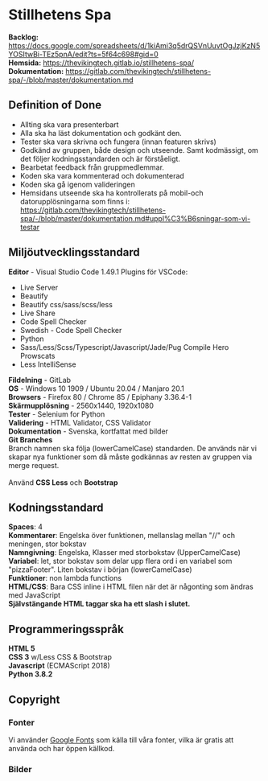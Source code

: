 # Stillhetens Spa
**Backlog:** https://docs.google.com/spreadsheets/d/1kiAmi3q5drQSVnUuvtOgJzjKzN5YOSItwBi-TEz5pnA/edit?ts=5f64c698#gid=0 <br>
**Hemsida:** https://thevikingtech.gitlab.io/stillhetens-spa/<br>
**Dokumentation:** https://gitlab.com/thevikingtech/stillhetens-spa/-/blob/master/dokumentation.md

## Definition of Done
- Allting ska vara presenterbart
- Alla ska ha läst dokumentation och godkänt den.
- Tester ska vara skrivna och fungera (innan featuren skrivs) 
- Godkänd av gruppen, både design och utseende. Samt kodmässigt, om det följer kodningsstandarden och är förståeligt.
- Bearbetat feedback från gruppmedlemmar.
- Koden ska vara kommenterad och dokumenterad
- Koden ska gå igenom valideringen
- Hemsidans utseende ska ha kontrollerats på mobil-och datorupplösningarna som finns i: https://gitlab.com/thevikingtech/stillhetens-spa/-/blob/master/dokumentation.md#uppl%C3%B6sningar-som-vi-testar

## Miljöutvecklingsstandard

**Editor** - Visual Studio Code 1.49.1
Plugins för VSCode:
- Live Server
- Beautify
- Beautify css/sass/scss/less
- Live Share
- Code Spell Checker
- Swedish - Code Spell Checker
- Python
- Sass/Less/Scss/Typescript/Javascript/Jade/Pug Compile Hero Prowscats
- Less IntelliSense

**Fildelning** - GitLab <br>
**OS** - Windows 10 1909 / Ubuntu 20.04 / Manjaro 20.1<br>
**Browsers** - Firefox 80 / Chrome 85 / Epiphany 3.36.4-1  <br>
**Skärmupplösning** - 2560x1440, 1920x1080 <br>
**Tester** - Selenium for Python <br>
**Validering** - HTML Validator, CSS Validator <br>
**Dokumentation** - Svenska, kortfattat med bilder <br>
**Git Branches** <br>
Branch namnen ska följa (lowerCamelCase) standarden. 
De används när vi skapar nya funktioner som då måste godkännas av resten av gruppen via merge request. <br> <br>
Använd **CSS Less** och **Bootstrap**

## Kodningsstandard
**Spaces**: 4 <br>
**Kommentarer**: Engelska över funktionen, mellanslag mellan "//" och meningen, stor bokstav <br>
**Namngivning**: Engelska, Klasser med storbokstav (UpperCamelCase) <br>
**Variabel**: let, stor bokstav som delar upp flera ord i en variabel som "pizzaFooter". Liten bokstav i början (lowerCamelCase) <br>
**Funktioner**: non lambda functions <br>
**HTML/CSS**: Bara CSS inline i HTML filen när det är någonting som ändras med JavaScript <br>
**Självstängande HTML taggar ska ha ett slash i slutet.** 

## Programmeringsspråk
**HTML 5** <br>
**CSS 3** w/Less CSS & Bootstrap <br>
**Javascript** (ECMAScript 2018) <br>
**Python 3.8.2** <br>

## Copyright

### Fonter
Vi använder [Google Fonts](https://fonts.google.com/) som källa till våra fonter, vilka är gratis att använda och har öppen källkod.

### Bilder